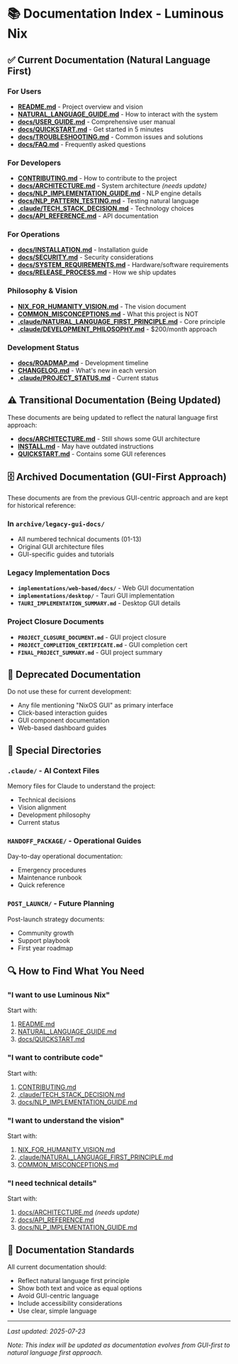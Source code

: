 # 📚 Documentation Index - Luminous Nix

## ✅ Current Documentation (Natural Language First)

### For Users
- **[README.md](README.md)** - Project overview and vision
- **[NATURAL_LANGUAGE_GUIDE.md](NATURAL_LANGUAGE_GUIDE.md)** - How to interact with the system
- **[docs/USER_GUIDE.md](docs/USER_GUIDE.md)** - Comprehensive user manual
- **[docs/QUICKSTART.md](docs/QUICKSTART.md)** - Get started in 5 minutes
- **[docs/TROUBLESHOOTING.md](docs/TROUBLESHOOTING.md)** - Common issues and solutions
- **[docs/FAQ.md](docs/FAQ.md)** - Frequently asked questions

### For Developers
- **[CONTRIBUTING.md](CONTRIBUTING.md)** - How to contribute to the project
- **[docs/ARCHITECTURE.md](docs/ARCHITECTURE.md)** - System architecture *(needs update)*
- **[docs/NLP_IMPLEMENTATION_GUIDE.md](docs/NLP_IMPLEMENTATION_GUIDE.md)** - NLP engine details
- **[docs/NLP_PATTERN_TESTING.md](docs/NLP_PATTERN_TESTING.md)** - Testing natural language
- **[.claude/TECH_STACK_DECISION.md](.claude/TECH_STACK_DECISION.md)** - Technology choices
- **[docs/API_REFERENCE.md](docs/API_REFERENCE.md)** - API documentation

### For Operations
- **[docs/INSTALLATION.md](docs/INSTALLATION.md)** - Installation guide
- **[docs/SECURITY.md](docs/SECURITY.md)** - Security considerations
- **[docs/SYSTEM_REQUIREMENTS.md](docs/SYSTEM_REQUIREMENTS.md)** - Hardware/software requirements
- **[docs/RELEASE_PROCESS.md](docs/RELEASE_PROCESS.md)** - How we ship updates

### Philosophy & Vision
- **[NIX_FOR_HUMANITY_VISION.md](NIX_FOR_HUMANITY_VISION.md)** - The vision document
- **[COMMON_MISCONCEPTIONS.md](COMMON_MISCONCEPTIONS.md)** - What this project is NOT
- **[.claude/NATURAL_LANGUAGE_FIRST_PRINCIPLE.md](.claude/NATURAL_LANGUAGE_FIRST_PRINCIPLE.md)** - Core principle
- **[.claude/DEVELOPMENT_PHILOSOPHY.md](.claude/DEVELOPMENT_PHILOSOPHY.md)** - $200/month approach

### Development Status
- **[docs/ROADMAP.md](docs/ROADMAP.md)** - Development timeline
- **[CHANGELOG.md](CHANGELOG.md)** - What's new in each version
- **[.claude/PROJECT_STATUS.md](.claude/PROJECT_STATUS.md)** - Current status

## ⚠️ Transitional Documentation (Being Updated)

These documents are being updated to reflect the natural language first approach:

- **[docs/ARCHITECTURE.md](docs/ARCHITECTURE.md)** - Still shows some GUI architecture
- **[INSTALL.md](INSTALL.md)** - May have outdated instructions
- **[QUICKSTART.md](QUICKSTART.md)** - Contains some GUI references

## 🗄️ Archived Documentation (GUI-First Approach)

These documents are from the previous GUI-centric approach and are kept for historical reference:

### In `archive/legacy-gui-docs/`
- All numbered technical documents (01-13)
- Original GUI architecture files
- GUI-specific guides and tutorials

### Legacy Implementation Docs
- **`implementations/web-based/docs/`** - Web GUI documentation
- **`implementations/desktop/`** - Tauri GUI implementation
- **`TAURI_IMPLEMENTATION_SUMMARY.md`** - Desktop GUI details

### Project Closure Documents
- **`PROJECT_CLOSURE_DOCUMENT.md`** - GUI project closure
- **`PROJECT_COMPLETION_CERTIFICATE.md`** - GUI completion cert
- **`FINAL_PROJECT_SUMMARY.md`** - GUI project summary

## 🚫 Deprecated Documentation

Do not use these for current development:

- Any file mentioning "NixOS GUI" as primary interface
- Click-based interaction guides
- GUI component documentation
- Web-based dashboard guides

## 📁 Special Directories

### `.claude/` - AI Context Files
Memory files for Claude to understand the project:
- Technical decisions
- Vision alignment
- Development philosophy
- Current status

### `HANDOFF_PACKAGE/` - Operational Guides
Day-to-day operational documentation:
- Emergency procedures
- Maintenance runbook
- Quick reference

### `POST_LAUNCH/` - Future Planning
Post-launch strategy documents:
- Community growth
- Support playbook
- First year roadmap

## 🔍 How to Find What You Need

### "I want to use Luminous Nix"
Start with:
1. [README.md](README.md)
2. [NATURAL_LANGUAGE_GUIDE.md](NATURAL_LANGUAGE_GUIDE.md)
3. [docs/QUICKSTART.md](docs/QUICKSTART.md)

### "I want to contribute code"
Start with:
1. [CONTRIBUTING.md](CONTRIBUTING.md)
2. [.claude/TECH_STACK_DECISION.md](.claude/TECH_STACK_DECISION.md)
3. [docs/NLP_IMPLEMENTATION_GUIDE.md](docs/NLP_IMPLEMENTATION_GUIDE.md)

### "I want to understand the vision"
Start with:
1. [NIX_FOR_HUMANITY_VISION.md](NIX_FOR_HUMANITY_VISION.md)
2. [.claude/NATURAL_LANGUAGE_FIRST_PRINCIPLE.md](.claude/NATURAL_LANGUAGE_FIRST_PRINCIPLE.md)
3. [COMMON_MISCONCEPTIONS.md](COMMON_MISCONCEPTIONS.md)

### "I need technical details"
Start with:
1. [docs/ARCHITECTURE.md](docs/ARCHITECTURE.md) *(needs update)*
2. [docs/API_REFERENCE.md](docs/API_REFERENCE.md)
3. [docs/NLP_IMPLEMENTATION_GUIDE.md](docs/NLP_IMPLEMENTATION_GUIDE.md)

## 📝 Documentation Standards

All current documentation should:
- Reflect natural language first principle
- Show both text and voice as equal options
- Avoid GUI-centric language
- Include accessibility considerations
- Use clear, simple language

---

*Last updated: 2025-07-23*

*Note: This index will be updated as documentation evolves from GUI-first to natural language first approach.*